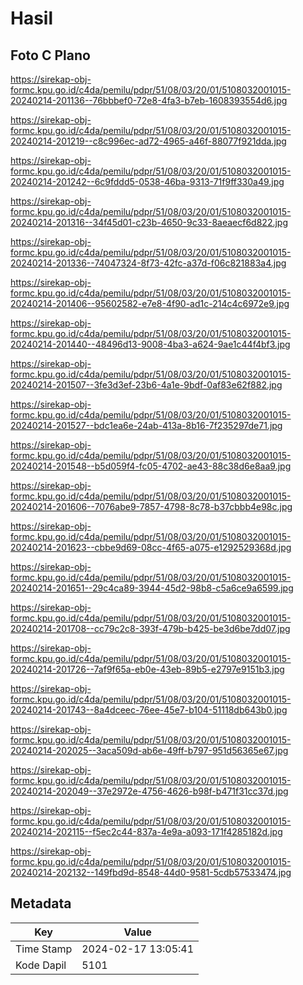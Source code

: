 # Hasil

## Foto C Plano

https://sirekap-obj-formc.kpu.go.id/c4da/pemilu/pdpr/51/08/03/20/01/5108032001015-20240214-201136--76bbbef0-72e8-4fa3-b7eb-1608393554d6.jpg

https://sirekap-obj-formc.kpu.go.id/c4da/pemilu/pdpr/51/08/03/20/01/5108032001015-20240214-201219--c8c996ec-ad72-4965-a46f-88077f921dda.jpg

https://sirekap-obj-formc.kpu.go.id/c4da/pemilu/pdpr/51/08/03/20/01/5108032001015-20240214-201242--6c9fddd5-0538-46ba-9313-71f9ff330a49.jpg

https://sirekap-obj-formc.kpu.go.id/c4da/pemilu/pdpr/51/08/03/20/01/5108032001015-20240214-201316--34f45d01-c23b-4650-9c33-8aeaecf6d822.jpg

https://sirekap-obj-formc.kpu.go.id/c4da/pemilu/pdpr/51/08/03/20/01/5108032001015-20240214-201336--74047324-8f73-42fc-a37d-f06c821883a4.jpg

https://sirekap-obj-formc.kpu.go.id/c4da/pemilu/pdpr/51/08/03/20/01/5108032001015-20240214-201406--95602582-e7e8-4f90-ad1c-214c4c6972e9.jpg

https://sirekap-obj-formc.kpu.go.id/c4da/pemilu/pdpr/51/08/03/20/01/5108032001015-20240214-201440--48496d13-9008-4ba3-a624-9ae1c44f4bf3.jpg

https://sirekap-obj-formc.kpu.go.id/c4da/pemilu/pdpr/51/08/03/20/01/5108032001015-20240214-201507--3fe3d3ef-23b6-4a1e-9bdf-0af83e62f882.jpg

https://sirekap-obj-formc.kpu.go.id/c4da/pemilu/pdpr/51/08/03/20/01/5108032001015-20240214-201527--bdc1ea6e-24ab-413a-8b16-7f235297de71.jpg

https://sirekap-obj-formc.kpu.go.id/c4da/pemilu/pdpr/51/08/03/20/01/5108032001015-20240214-201548--b5d059f4-fc05-4702-ae43-88c38d6e8aa9.jpg

https://sirekap-obj-formc.kpu.go.id/c4da/pemilu/pdpr/51/08/03/20/01/5108032001015-20240214-201606--7076abe9-7857-4798-8c78-b37cbbb4e98c.jpg

https://sirekap-obj-formc.kpu.go.id/c4da/pemilu/pdpr/51/08/03/20/01/5108032001015-20240214-201623--cbbe9d69-08cc-4f65-a075-e1292529368d.jpg

https://sirekap-obj-formc.kpu.go.id/c4da/pemilu/pdpr/51/08/03/20/01/5108032001015-20240214-201651--29c4ca89-3944-45d2-98b8-c5a6ce9a6599.jpg

https://sirekap-obj-formc.kpu.go.id/c4da/pemilu/pdpr/51/08/03/20/01/5108032001015-20240214-201708--cc79c2c8-393f-479b-b425-be3d6be7dd07.jpg

https://sirekap-obj-formc.kpu.go.id/c4da/pemilu/pdpr/51/08/03/20/01/5108032001015-20240214-201726--7af9f65a-eb0e-43eb-89b5-e2797e9151b3.jpg

https://sirekap-obj-formc.kpu.go.id/c4da/pemilu/pdpr/51/08/03/20/01/5108032001015-20240214-201743--8a4dceec-76ee-45e7-b104-51118db643b0.jpg

https://sirekap-obj-formc.kpu.go.id/c4da/pemilu/pdpr/51/08/03/20/01/5108032001015-20240214-202025--3aca509d-ab6e-49ff-b797-951d56365e67.jpg

https://sirekap-obj-formc.kpu.go.id/c4da/pemilu/pdpr/51/08/03/20/01/5108032001015-20240214-202049--37e2972e-4756-4626-b98f-b471f31cc37d.jpg

https://sirekap-obj-formc.kpu.go.id/c4da/pemilu/pdpr/51/08/03/20/01/5108032001015-20240214-202115--f5ec2c44-837a-4e9a-a093-171f4285182d.jpg

https://sirekap-obj-formc.kpu.go.id/c4da/pemilu/pdpr/51/08/03/20/01/5108032001015-20240214-202132--149fbd9d-8548-44d0-9581-5cdb57533474.jpg


## Metadata

| Key        | Value               |
| ---------- | ------------------- |
| Time Stamp | 2024-02-17 13:05:41 |
| Kode Dapil | 5101                |



